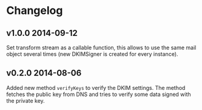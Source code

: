 # Changelog

## v1.0.0 2014-09-12

Set transform stream as a callable function, this allows to use the same mail object several times (new DKIMSigner is created for every instance).

## v0.2.0 2014-08-06

Added new method `verifyKeys` to verify the DKIM settings. The method fetches the public key from DNS and tries to verify some data signed with the private key.
